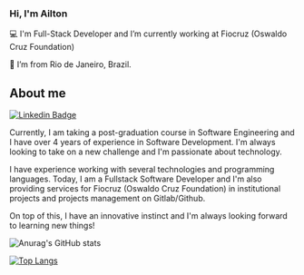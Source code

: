 ### Hi, I'm Ailton

:computer: I'm Full-Stack Developer and I’m currently working at Fiocruz (Oswaldo Cruz Foundation)

:house_with_garden: I’m from Rio de Janeiro, Brazil.

## About me

[![Linkedin Badge](https://img.shields.io/badge/-LinkedIn-blue?style=flat-square&logo=Linkedin&logoColor=white&link=https://www.linkedin.com/in/ailton-loures-ferreira-bbab17174/)](https://www.linkedin.com/in/ailton-loures-ferreira-bbab17174/)

Currently, I am taking a post-graduation course in Software Engineering and I have over 4 years of experience in Software Development. I'm always looking to take on a new challenge and I'm passionate about technology.

I have experience working with several technologies and programming languages. Today, I am a Fullstack Software Developer and I'm also providing services for Fiocruz (Oswaldo Cruz Foundation) in institutional projects and projects management on Gitlab/Github. 

On top of this, I have an innovative instinct and I'm always looking forward to learning new things!

![Anurag's GitHub stats](https://github-readme-stats.vercel.app/api?username=ailtonloures&show_icons=true&theme=radical)

[![Top Langs](https://github-readme-stats.vercel.app/api/top-langs/?username=ailtonloures&layout=compact&theme=radical)](https://github.com/ailtonloures/github-readme-stats)

